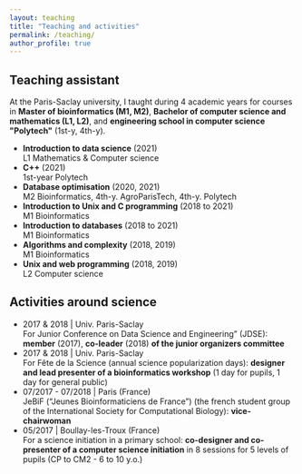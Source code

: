 ```yaml
---
layout: teaching
title: "Teaching and activities"
permalink: /teaching/
author_profile: true
---
```


## Teaching assistant

At the Paris-Saclay university, I taught during 4 academic years for courses in **Master of bioinformatics (M1, M2)**, **Bachelor of computer science and mathematics (L1, L2)**, and **engineering school in computer science "Polytech"** (1st-y, 4th-y).

* **<important>Introduction to data science</important>** (2021)  
L1 Mathematics & Computer science
* **<important>C++</important>** (2021)  
1st-year Polytech
* **<important>Database optimisation</important>** (2020, 2021)  
M2 Bioinformatics, 4th-y. AgroParisTech, 4th-y. Polytech
* **<important>Introduction to Unix and C programming</important>** (2018 to 2021)  
M1 Bioinformatics
* **<important>Introduction to databases</important>** (2018 to 2021)  
M1 Bioinformatics
* **<important>Algorithms and complexity</important>** (2018, 2019)  
M1 Bioinformatics
* **<important>Unix and web programming</important>** (2018, 2019)  
L2 Computer science


## Activities around science
* 2017 & 2018 | Univ. Paris-Saclay  
For <important>Junior Conference on Data Science and Engineering” (JDSE)</important>: **member** (2017), **co-leader** (2018) **of the junior organizers committee**
* 2017 & 2018 | Univ. Paris-Saclay  
For <important>Fête de la Science</important> (annual science popularization days): **designer and lead presenter of a bioinformatics workshop** (1 day for pupils, 1 day for general public)
* 07/2017 - 07/2018 | Paris (France)  
<important>JeBiF (“Jeunes Bioinformaticiens de France”)</important> (the french student group of the International Society for Computational Biology): **vice-chairwoman**
* 05/2017 | Boullay-les-Troux (France)  
For <important>a science initiation in a primary school</important>: **co-designer and co-presenter of a computer science initiation** in 8 sessions for 5 levels of pupils (CP to CM2 - 6 to 10 y.o.)
